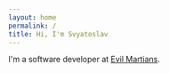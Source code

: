 ```yaml
---
layout: home
permalink: /
title: Hi, I'm Svyatoslav
---
```


I'm a software developer at [Evil Martians](https://evilmartians.com).
